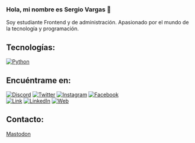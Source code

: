### Hola, mi nombre es Sergio Vargas 👋

Soy estudiante Frontend y de administración. Apasionado por el mundo de la tecnología y programación.

## Tecnologías:
[![Python](https://img.shields.io/badge/Python-yellow?style=for-the-badge&logo=python&logoColor=white&labelColor=101010)]()


## Encuéntrame en:


[![Discord](https://img.shields.io/badge/Discord-sergio-5865F2?style=for-the-badge&logo=discord&logoColor=white&labelColor=101010)](https://mouredev.com/discord)
[![Twitter](https://img.shields.io/badge/Twitter-@sergio-1DA1F2?style=for-the-badge&logo=twitter&logoColor=white&labelColor=101010)](https://twitter.com/mouredev)
[![Instagram](https://img.shields.io/badge/Instagram-@sergio-E4405F?style=for-the-badge&logo=instagram&logoColor=white&labelColor=101010)](https://instagram.com/mouredev)
[![Facebook](https://img.shields.io/badge/Facebook-@sergio-1877F2?style=for-the-badge&logo=facebook&logoColor=white&labelColor=101010)](https://facebook.com/mouredev)
</br>
[![Link](https://img.shields.io/badge/Link_Site-sergio.dev-39E09B?style=for-the-badge&logo=Linktree&logoColor=white&labelColor=101010)](https://mouredev.com)
[![LinkedIn](https://img.shields.io/badge/LinkedIn-sergio-0077B5?style=for-the-badge&logo=linkedin&logoColor=white&labelColor=101010)](https://www.linkedin.com/in/braismoure)
[![Web](https://img.shields.io/badge/Web-sergio.com-14a1f0?style=for-the-badge&logo=dev.to&logoColor=white&labelColor=101010)](https://mouredev.com)


## Contacto:

<a rel="me" href="https://masto.es/@sergiovargas">Mastodon</a>
